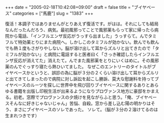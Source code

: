 +++
date = "2005-02-18T10:42:08+09:00"
draft = false
title = "ブイヤベース"
categories = ["馬鹿"]
slug = "1383"
+++

復活！本調子ではありませんがとりあえず復活です。がはは。それにしても結局なんだったんだろう、病気。最初風邪ってことで風邪薬もらって家に帰ったら病院から電話、「インフルエンザ反応がうっすら出ました」うっすらて。んでタミフルて特効薬とりにまた病院へ。しかしこのタミフルが効かない。飲んでも飲んでも熱１度もさがりやしない。脳が溶け出して耳からズルリと出てきたので「タミフルが効かない」と病院に電話すると医者曰く「さっき確認したらインフルエンザ反応が消えてた」消えたて。んでまた風邪薬をとりにいくはめに。その風邪薬のんでぐっすり寝たら熱ひいてました。
なぜこのエントリーのタイトルがブイヤベースかというと、誤診の為に脳が３分の２くらい溶け出して耳からズルリと出てきてしまったので病院に対し訴訟を起こし勝訴、莫大な慰謝料を持ってブイヤベースのルーツを探しに世界中を飛び回りブイヤベースに関するありとあらゆる書籍を出版し印税生活が出来るようになりプロヴァンス地方に豪邸をかまえる。初老。窓際でプロヴァンスの夕焼けを見ながらふと思う。「俺、ブイヤベースそんなに好きじゃないじゃん」苦悩、自殺。窓から差し込む陽の明かりはそう、まさにブイヤベースのソレであった。
ソレて。（脳が３分の２溶けてるのは生まれつきです）
